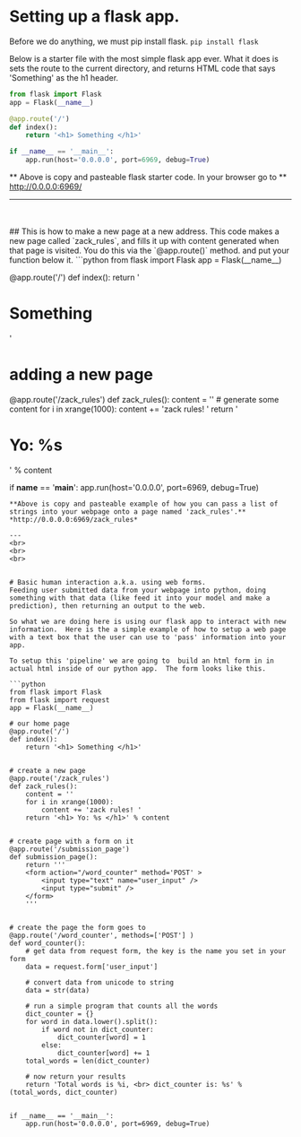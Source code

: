 # Setting up a flask app.
Before we do anything, we must pip install flask. `pip install flask`  

Below is a starter file with the most simple flask app ever. What it does is sets the route to the current directory, and returns HTML code that says 'Something'  as the h1 header.

```python
from flask import Flask
app = Flask(__name__)

@app.route('/')
def index():
    return '<h1> Something </h1>'

if __name__ == '__main__':
    app.run(host='0.0.0.0', port=6969, debug=True)
```
** Above is copy and pasteable flask starter code. In your browser go to **    http://0.0.0.0:6969/

---

<br>
<br>
## This is how to make a new page at a new address.
This code makes a new page called `zack_rules`, and fills it up with content generated when that page is visited.
You do this via the `@app.route()` method.  and put your function below it.  
```python
from flask import Flask
app = Flask(__name__)

@app.route('/')
def index():
    return '<h1> Something </h1>'


# adding a new page
@app.route('/zack_rules')
def zack_rules():
    content = ''
    # generate some content
    for i in xrange(1000):
        content += 'zack rules! '
    return '<h1> Yo: %s </h1>' % content

if __name__ == '__main__':
    app.run(host='0.0.0.0', port=6969, debug=True)
```
**Above is copy and pasteable example of how you can pass a list of strings into your webpage onto a page named 'zack_rules'.**
*http://0.0.0.0:6969/zack_rules*

---
<br>
<br>
<br>


# Basic human interaction a.k.a. using web forms.
Feeding user submitted data from your webpage into python, doing something with that data (like feed it into your model and make a prediction), then returning an output to the web.

So what we are doing here is using our flask app to interact with new information.  Here is the a simple example of how to setup a web page with a text box that the user can use to 'pass' information into your app.

To setup this 'pipeline' we are going to  build an html form in in actual html inside of our python app.  The form looks like this.  

```python
from flask import Flask
from flask import request
app = Flask(__name__)

# our home page
@app.route('/')
def index():
    return '<h1> Something </h1>'


# create a new page
@app.route('/zack_rules')
def zack_rules():
    content = ''
    for i in xrange(1000):
        content += 'zack rules! '
    return '<h1> Yo: %s </h1>' % content


# create page with a form on it
@app.route('/submission_page')
def submission_page():
    return '''
    <form action="/word_counter" method='POST' >
        <input type="text" name="user_input" />
        <input type="submit" />
    </form>
    '''


# create the page the form goes to
@app.route('/word_counter', methods=['POST'] )
def word_counter():
    # get data from request form, the key is the name you set in your form
    data = request.form['user_input']

    # convert data from unicode to string
    data = str(data)

    # run a simple program that counts all the words
    dict_counter = {}
    for word in data.lower().split():
        if word not in dict_counter:
            dict_counter[word] = 1
        else:
            dict_counter[word] += 1
    total_words = len(dict_counter)

    # now return your results
    return 'Total words is %i, <br> dict_counter is: %s' % (total_words, dict_counter)


if __name__ == '__main__':
    app.run(host='0.0.0.0', port=6969, debug=True)
```
